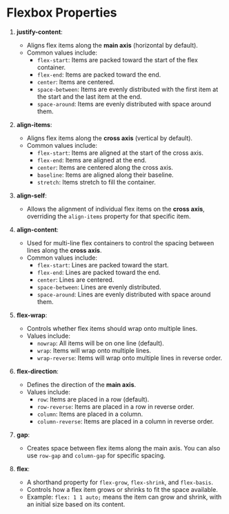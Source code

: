 # Flexbox Properties

1. **justify-content**: 
   - Aligns flex items along the **main axis** (horizontal by default).
   - Common values include:
     - `flex-start`: Items are packed toward the start of the flex container.
     - `flex-end`: Items are packed toward the end.
     - `center`: Items are centered.
     - `space-between`: Items are evenly distributed with the first item at the start and the last item at the end.
     - `space-around`: Items are evenly distributed with space around them.

2. **align-items**: 
   - Aligns flex items along the **cross axis** (vertical by default).
   - Common values include:
     - `flex-start`: Items are aligned at the start of the cross axis.
     - `flex-end`: Items are aligned at the end.
     - `center`: Items are centered along the cross axis.
     - `baseline`: Items are aligned along their baseline.
     - `stretch`: Items stretch to fill the container.

3. **align-self**: 
   - Allows the alignment of individual flex items on the **cross axis**, overriding the `align-items` property for that specific item.

4. **align-content**: 
   - Used for multi-line flex containers to control the spacing between lines along the **cross axis**.
   - Common values include:
     - `flex-start`: Lines are packed toward the start.
     - `flex-end`: Lines are packed toward the end.
     - `center`: Lines are centered.
     - `space-between`: Lines are evenly distributed.
     - `space-around`: Lines are evenly distributed with space around them.

5. **flex-wrap**: 
   - Controls whether flex items should wrap onto multiple lines.
   - Values include:
     - `nowrap`: All items will be on one line (default).
     - `wrap`: Items will wrap onto multiple lines.
     - `wrap-reverse`: Items will wrap onto multiple lines in reverse order.

6. **flex-direction**: 
   - Defines the direction of the **main axis**.
   - Values include:
     - `row`: Items are placed in a row (default).
     - `row-reverse`: Items are placed in a row in reverse order.
     - `column`: Items are placed in a column.
     - `column-reverse`: Items are placed in a column in reverse order.

7. **gap**: 
   - Creates space between flex items along the main axis. You can also use `row-gap` and `column-gap` for specific spacing.

8. **flex**: 
   - A shorthand property for `flex-grow`, `flex-shrink`, and `flex-basis`.
   - Controls how a flex item grows or shrinks to fit the space available.
   - Example: `flex: 1 1 auto;` means the item can grow and shrink, with an initial size based on its content.